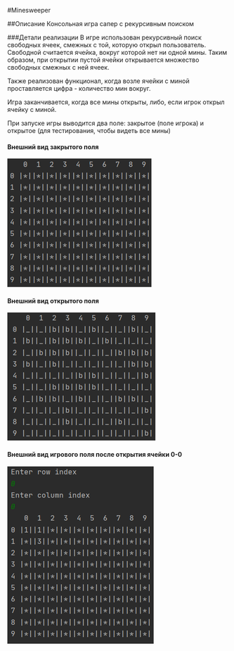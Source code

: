 #Minesweeper

##Описание 
Консольная игра сапер с рекурсивным поиском

###Детали реализации
В игре использован рекурсивный поиск свободных ячеек, смежных с той, которую открыл
 пользователь. Свободной считается ячейка, вокруг которой нет 
ни одной мины. Таким образом, при открытии пустой ячейки открывается множество свободных смежных с ней ячеек.

Также реализован функционал, когда возле ячейки с миной проставляется цифра - количество мин вокруг.

Игра заканчивается, когда все мины открыты, либо, если игрок открыл ячейку с миной.

При запуске игры выводится два поле: закрытое (поле игрока) и открытое (для тестирования, чтобы видеть все мины)



#### Внешний вид закрытого поля 
![alt text](files/closed1.png "Закрытое поле")

#### Внешний вид открытого поля 
![alt text](files/open2.png "Открытое поле")

#### Внешний вид игрового поля после открытия ячейки 0-0
![alt_text](files/next.png "Игровое поле после открытия ячейки 0-0")